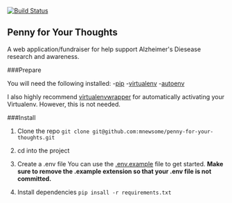 [![Build Status](https://travis-ci.org/mnewsome/penny-for-your-thoughts.svg?branch=master)](https://travis-ci.org/mnewsome/penny-for-your-thoughts)

## Penny for Your Thoughts

A web application/fundraiser for help support Alzheimer's Diesease research and awareness.

###Prepare

You will need the following installed:
  -[pip](https://pypi.python.org/pypi/pip)
  -[virtualenv](https://virtualenv.pypa.io/en/latest/)
  -[autoenv](https://github.com/kennethreitz/autoenv)

  I also highly recommend [virtualenvwrapper](https://virtualenvwrapper.readthedocs.org/en/latest/) for automatically activating your Virtualenv. However, this is not needed.

###Install

1. Clone the repo
  `git clone git@github.com:mnewsome/penny-for-your-thoughts.git`

2. cd into the project

3. Create a .env file
    You can use the [.env.example](https://github.com/mnewsome/penny-for-your-thoughts/blob/master/.env.example) file to get started. **Make sure to remove the .example extension so that your .env file is not committed.**

4. Install dependencies
  `pip insall -r requirements.txt`
